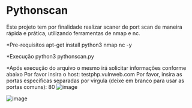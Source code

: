 # Pythonscan
Este projeto tem por finalidade realizar scaner de port scan de maneira rápida e prática, utilizando ferramentas de nmap e nc.

*Pre-requisitos 
apt-get install python3 nmap nc -y

*Execução
python3 pythonscan.py 

*Após execução do arquivo o mesmo irá solicitar informações conforme abaixo
  Por favor insira o host: testphp.vulnweb.com
  Por favor, insira as portas especificas separadas por virgula (deixe em branco para usar as portas comuns): 80
![image](https://github.com/geovanidps/Pythonscan/assets/68928130/b6a2cda2-12df-4b8f-bc46-b743fcd95ac8)

![image](https://github.com/geovanidps/Pythonscan/assets/68928130/b312e113-09fb-4dd8-a57d-083ead362f36)

